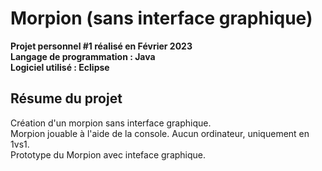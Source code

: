 # Morpion (sans interface graphique)
<b>Projet personnel #1 réalisé en Février 2023 <br>
Langage de programmation : Java <br>
Logiciel utilisé : Eclipse
</b>
## Résume du projet

Création d'un morpion sans interface graphique. <br>
Morpion jouable à l'aide de la console. Aucun ordinateur, uniquement en 1vs1.<br>
Prototype du Morpion avec inteface graphique.
